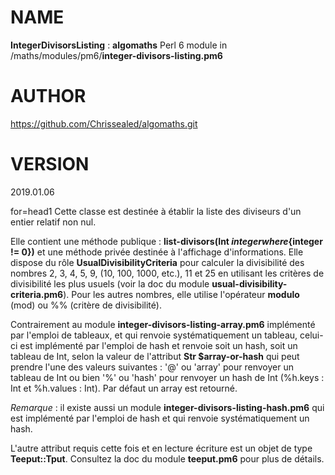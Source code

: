 NAME
====

**IntegerDivisorsListing** : **algomaths** Perl 6 module in /maths/modules/pm6/**integer-divisors-listing.pm6**

AUTHOR
======

https://github.com/Chrissealed/algomaths.git

VERSION
=======

2019.01.06

for=head1 Cette classe est destinée à établir la liste des diviseurs d'un entier relatif non nul.

Elle contient une méthode publique : **list-divisors(Int $integer where \{$integer != 0\})** et une méthode privée destinée à l'affichage d'informations. Elle dispose du rôle **UsualDivisibilityCriteria** pour calculer la divisibilité des nombres 2, 3, 4, 5, 9, (10, 100, 1000, etc.), 11 et 25 en utilisant les critères de divisibilité les plus usuels (voir la doc du module **usual-divisibility-criteria.pm6**). Pour les autres nombres, elle utilise l'opérateur **modulo** (mod) ou %% (critère de divisibilité).

Contrairement au module **integer-divisors-listing-array.pm6** implémenté par l'emploi de tableaux, et qui renvoie systématiquement un tableau, celui-ci est implémenté par l'emploi de hash et renvoie soit un hash, soit un tableau de Int, selon la valeur de l'attribut **Str $array-or-hash** qui peut prendre l'une des valeurs suivantes : '@' ou 'array' pour renvoyer un tableau de Int ou bien '%' ou 'hash' pour renvoyer un hash de Int (%h.keys : Int et %h.values : Int). Par défaut un array est retourné. 

*Remarque* : il existe aussi un module **integer-divisors-listing-hash.pm6** qui est implémenté par l'emploi de hash et qui renvoie systématiquement un hash.

L'autre attribut requis cette fois et en lecture écriture est un objet de type **Teeput::Tput**. Consultez la doc du module **teeput.pm6** pour plus de détails.

